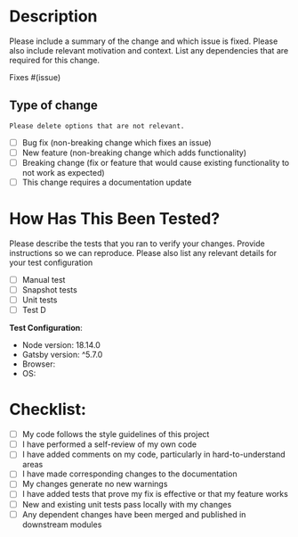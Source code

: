 # Description

Please include a summary of the change and which issue is fixed. Please also include relevant motivation and context. List any dependencies that are required for this change.

Fixes #(issue)

## Type of change

`Please delete options that are not relevant.`

- [ ] Bug fix (non-breaking change which fixes an issue)
- [ ] New feature (non-breaking change which adds functionality)
- [ ] Breaking change (fix or feature that would cause existing functionality to not work as expected)
- [ ] This change requires a documentation update

# How Has This Been Tested?

Please describe the tests that you ran to verify your changes. Provide instructions so we can reproduce. Please also list any relevant details for your test configuration

- [ ] Manual test
- [ ] Snapshot tests
- [ ] Unit tests
- [ ] Test D

**Test Configuration**:

- Node version: 18.14.0
- Gatsby version: ^5.7.0
- Browser:
- OS:

# Checklist:

- [ ] My code follows the style guidelines of this project
- [ ] I have performed a self-review of my own code
- [ ] I have added comments on my code, particularly in hard-to-understand areas
- [ ] I have made corresponding changes to the documentation
- [ ] My changes generate no new warnings
- [ ] I have added tests that prove my fix is effective or that my feature works
- [ ] New and existing unit tests pass locally with my changes
- [ ] Any dependent changes have been merged and published in downstream modules
